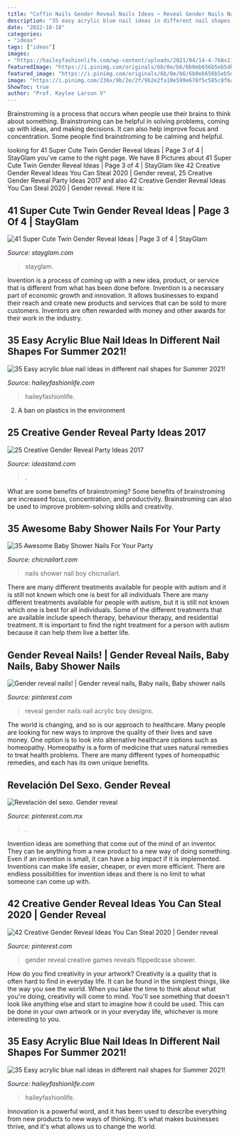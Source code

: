 ```yaml
---
title: "Coffin Nails Gender Reveal Nails Ideas ~ Reveal Gender Nails Nail Acrylic Boy Designs"
description: "35 easy acrylic blue nail ideas in different nail shapes for summer 2021!"
date: "2022-10-18"
categories:
- "ideas"
tags: ["ideas"]
images:
- "https://haileyfashionlife.com/wp-content/uploads/2021/04/14-4-768x1152.jpg"
featuredImage: "https://i.pinimg.com/originals/6b/0e/b6/6b0eb656b5eb5dbf09c11e632a3c64de.jpg"
featured_image: "https://i.pinimg.com/originals/6b/0e/b6/6b0eb656b5eb5dbf09c11e632a3c64de.jpg"
image: "https://i.pinimg.com/236x/9b/2e/2f/9b2e2fa10e599e676f5c585c8f6a80cf.jpg"
ShowToc: true
author: "Prof. Kaylee Larson V"
---
```



Brainstroming is a process that occurs when people use their brains to think about something. Brainstroming can be helpful in solving problems, coming up with ideas, and making decisions. It can also help improve focus and concentration. Some people find brainstroming to be calming and helpful.

	

		
looking for 41 Super Cute Twin Gender Reveal Ideas | Page 3 of 4 | StayGlam you've came to the right page. We have 8 Pictures about 41 Super Cute Twin Gender Reveal Ideas | Page 3 of 4 | StayGlam like 42 Creative Gender Reveal Ideas You Can Steal 2020 | Gender reveal, 25 Creative Gender Reveal Party Ideas 2017 and also 42 Creative Gender Reveal Ideas You Can Steal 2020 | Gender reveal. Here it is:
		
    
## 41 Super Cute Twin Gender Reveal Ideas | Page 3 Of 4 | StayGlam

<img loading=lazy src="https://stayglam.com/wp-content/uploads/2020/03/Twin-Gender-Reveal-Cakes-with-candy.jpg" onerror="this.onerror=null;this.src='https://tse4.mm.bing.net/th?id=OIP.HASSbvhk-ALjT6Fj_0w0eQHaHa&amp;pid=15.1';" alt="41 Super Cute Twin Gender Reveal Ideas | Page 3 of 4 | StayGlam">

_Source: stayglam.com_

>stayglam. 

	

Invention is a process of coming up with a new idea, product, or service that is different from what has been done before. Invention is a necessary part of economic growth and innovation. It allows businesses to expand their reach and create new products and services that can be sold to more customers. Inventors are often rewarded with money and other awards for their work in the industry.

    
## 35 Easy Acrylic Blue Nail Ideas In Different Nail Shapes For Summer 2021!

<img loading=lazy src="https://haileyfashionlife.com/wp-content/uploads/2021/04/14-4-768x1152.jpg" onerror="this.onerror=null;this.src='https://tse2.mm.bing.net/th?id=OIP.qLqQAah_01-vDMb2s8N4CQHaLH&amp;pid=15.1';" alt="35 Easy acrylic blue nail ideas in different nail shapes for Summer 2021!">

_Source: haileyfashionlife.com_

>haileyfashionlife. 

	

2. A ban on plastics in the environment 

    
## 25 Creative Gender Reveal Party Ideas 2017

<img loading=lazy src="https://ideastand.com/wp-content/uploads/2015/09/1-gender-reveal-party-ideas.jpg" onerror="this.onerror=null;this.src='https://tse4.mm.bing.net/th?id=OIP.MbC7hl3CuAL6DgnFV7SUAgHaJ4&amp;pid=15.1';" alt="25 Creative Gender Reveal Party Ideas 2017">

_Source: ideastand.com_

>. 

	

What are some benefits of brainstroming?
Some benefits of brainstroming are increased focus, concentration, and productivity. Brainstroming can also be used to improve problem-solving skills and creativity.

    
## 35 Awesome Baby Shower Nails For Your Party

<img loading=lazy src="http://chicnailart.com/wp-content/uploads/2019/07/baby-boy-nail-design-.jpg" onerror="this.onerror=null;this.src='https://tse4.mm.bing.net/th?id=OIP.V52F3kpDkxrFM0di19X_mwHaHa&amp;pid=15.1';" alt="35 Awesome Baby Shower Nails For Your Party">

_Source: chicnailart.com_

>nails shower nail boy chicnailart. 

	

There are many different treatments available for people with autism and it is still not known which one is best for all individuals
There are many different treatments available for people with autism, but it is still not known which one is best for all individuals. Some of the different treatments that are available include speech therapy, behaviour therapy, and residential treatment. It is important to find the right treatment for a person with autism because it can help them live a better life.

    
## Gender Reveal Nails! | Gender Reveal Nails, Baby Nails, Baby Shower Nails

<img loading=lazy src="https://i.pinimg.com/originals/28/d5/92/28d592abb83d4f5b001bf9378717ab90.jpg" onerror="this.onerror=null;this.src='https://tse1.mm.bing.net/th?id=OIP.TKTpHCxgnPxu4oH6Zt--AwHaHa&amp;pid=15.1';" alt="Gender reveal nails! | Gender reveal nails, Baby nails, Baby shower nails">

_Source: pinterest.com_

>reveal gender nails nail acrylic boy designs. 

	

The world is changing, and so is our approach to healthcare. Many people are looking for new ways to improve the quality of their lives and save money. One option is to look into alternative healthcare options such as homeopathy. Homeopathy is a form of medicine that uses natural remedies to treat health problems. There are many different types of homeopathic remedies, and each has its own unique benefits.

    
## Revelación Del Sexo. Gender Reveal

<img loading=lazy src="https://i.pinimg.com/236x/9b/2e/2f/9b2e2fa10e599e676f5c585c8f6a80cf.jpg" onerror="this.onerror=null;this.src='https://tse3.mm.bing.net/th?id=OIP.zwPT0KD3RadKD-TH3unQGQAAAA&amp;pid=15.1';" alt="Revelación del sexo. Gender reveal">

_Source: pinterest.com.mx_

>. 

	

Invention ideas are something that come out of the mind of an inventor. They can be anything from a new product to a new way of doing something. Even if an invention is small, it can have a big impact if it is implemented. Inventions can make life easier, cheaper, or even more efficient. There are endless possibilities for invention ideas and there is no limit to what someone can come up with.

    
## 42 Creative Gender Reveal Ideas You Can Steal 2020 | Gender Reveal

<img loading=lazy src="https://i.pinimg.com/originals/6b/0e/b6/6b0eb656b5eb5dbf09c11e632a3c64de.jpg" onerror="this.onerror=null;this.src='https://tse3.mm.bing.net/th?id=OIP.ud8xJ7sK-cc8fr5SICKvFwHaJ4&amp;pid=15.1';" alt="42 Creative Gender Reveal Ideas You Can Steal 2020 | Gender reveal">

_Source: pinterest.com_

>gender reveal creative games reveals flippedcase shower. 

	

How do you find creativity in your artwork?
Creativity is a quality that is often hard to find in everyday life. It can be found in the simplest things, like the way you see the world. When you take the time to think about what you're doing, creativity will come to mind. You'll see something that doesn't look like anything else and start to imagine how it could be used. This can be done in your own artwork or in your everyday life, whichever is more interesting to you.

    
## 35 Easy Acrylic Blue Nail Ideas In Different Nail Shapes For Summer 2021!

<img loading=lazy src="https://haileyfashionlife.com/wp-content/uploads/2021/04/30-5.jpg" onerror="this.onerror=null;this.src='https://tse2.mm.bing.net/th?id=OIP.EMkv2rtt9k7mZlGxwDpxzQHaLH&amp;pid=15.1';" alt="35 Easy acrylic blue nail ideas in different nail shapes for Summer 2021!">

_Source: haileyfashionlife.com_

>haileyfashionlife. 

	

Innovation is a powerful word, and it has been used to describe everything from new products to new ways of thinking. It's what makes businesses thrive, and it's what allows us to change the world.

